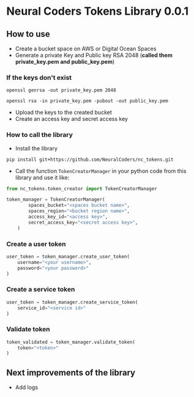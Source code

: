 # Neural Coders Tokens Library 0.0.1

## How to use

- Create a bucket space on AWS or Digital Ocean Spaces 
- Generate a private Key and Public key RSA 2048 (**called them private_key.pem and public_key.pem**)

### If the keys don't exist

```
openssl genrsa -out private_key.pem 2048
```

```
openssl rsa -in private_key.pem -pubout -out public_key.pem
```

- Upload the keys to the created bucket 
- Create an access key and secret access key

### How to call the library

- Install the library

```
pip install git+https://github.com/NeuralCoders/nc_tokens.git
```

- Call the function `TokenCreatorManager` in your python code from this library and use it like: 

```python
from nc_tokens.token_creator import TokenCreatorManager

token_manager = TokenCreatorManager(
        spaces_bucket="<spaces bucket name>",
        spaces_region="<bucket region name>",
        access_key_id="<access key>",
        secret_access_key="<secret access key>",
    )
```

### Create a user token

```python
user_token = token_manager.create_user_token(
    username="<your username>",
    password="<your password>"
)
```

### Create a service token

```python
user_token = token_manager.create_service_token(
    service_id="<service id>"
)
```

### Validate token

```python
token_validated = token_manager.validate_token(
    token="<token>"
)
```

## Next improvements of the library

- Add logs